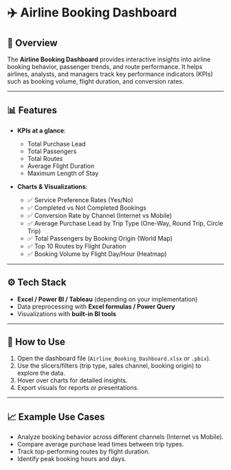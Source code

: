 # ✈️ Airline Booking Dashboard

## 📌 Overview

The **Airline Booking Dashboard** provides interactive insights into airline booking behavior, passenger trends, and route performance.
It helps airlines, analysts, and managers track key performance indicators (KPIs) such as booking volume, flight duration, and conversion rates.

---

## 📊 Features

* **KPIs at a glance**:

  * Total Purchase Lead
  * Total Passengers
  * Total Routes
  * Average Flight Duration
  * Maximum Length of Stay

* **Charts & Visualizations**:

  * ✅ Service Preference Rates (Yes/No)
  * ✅ Completed vs Not Completed Bookings
  * ✅ Conversion Rate by Channel (Internet vs Mobile)
  * ✅ Average Purchase Lead by Trip Type (One-Way, Round Trip, Circle Trip)
  * ✅ Total Passengers by Booking Origin (World Map)
  * ✅ Top 10 Routes by Flight Duration
  * ✅ Booking Volume by Flight Day/Hour (Heatmap)

---

## ⚙️ Tech Stack

* **Excel / Power BI / Tableau** (depending on your implementation)
* Data preprocessing with **Excel formulas / Power Query**
* Visualizations with **built-in BI tools**

---

## 🚀 How to Use

1. Open the dashboard file (`Airline_Booking_Dashboard.xlsx` or `.pbix`).
2. Use the slicers/filters (trip type, sales channel, booking origin) to explore the data.
3. Hover over charts for detailed insights.
4. Export visuals for reports or presentations.

---

## 📈 Example Use Cases

* Analyze booking behavior across different channels (Internet vs Mobile).
* Compare average purchase lead times between trip types.
* Track top-performing routes by flight duration.
* Identify peak booking hours and days.
